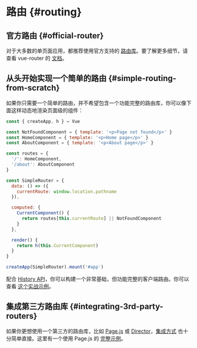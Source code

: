 # 路由 {#routing}

## 官方路由 {#official-router}

对于大多数的单页面应用，都推荐使用官方支持的 [路由库](https://github.com/vuejs/vue-router-next)。要了解更多细节，请查看 vue-router 的 [文档](https://next.router.vuejs.org/)。

## 从头开始实现一个简单的路由 {#simple-routing-from-scratch}

如果你只需要一个简单的路由，并不希望包含一个功能完整的路由库，你可以像下面这样动态地渲染页面级的组件：

```js
const { createApp, h } = Vue

const NotFoundComponent = { template: '<p>Page not found</p>' }
const HomeComponent = { template: '<p>Home page</p>' }
const AboutComponent = { template: '<p>About page</p>' }

const routes = {
  '/': HomeComponent,
  '/about': AboutComponent
}

const SimpleRouter = {
  data: () => ({
    currentRoute: window.location.pathname
  }),

  computed: {
    CurrentComponent() {
      return routes[this.currentRoute] || NotFoundComponent
    }
  },

  render() {
    return h(this.CurrentComponent)
  }
}

createApp(SimpleRouter).mount('#app')
```

配合 [History API](https://developer.mozilla.org/en-US/docs/Web/API/History_API/Working_with_the_History_API)，你可以构建一个非常基础，但功能完整的客户端路由。你可以查看 [这个实战示例](https://github.com/phanan/vue-3.0-simple-routing-example)。

## 集成第三方路由库 {#integrating-3rd-party-routers}

如果你更想使用一个第三方的路由库，比如 [Page.js](https://github.com/visionmedia/page.js) 或 [Director](https://github.com/flatiron/director)，[集成方式](https://github.com/phanan/vue-3.0-simple-routing-example/compare/master...pagejs) 也十分简单直接。这里有一个使用 Page.js 的 [完整示例](https://github.com/phanan/vue-3.0-simple-routing-example/tree/pagejs)。
